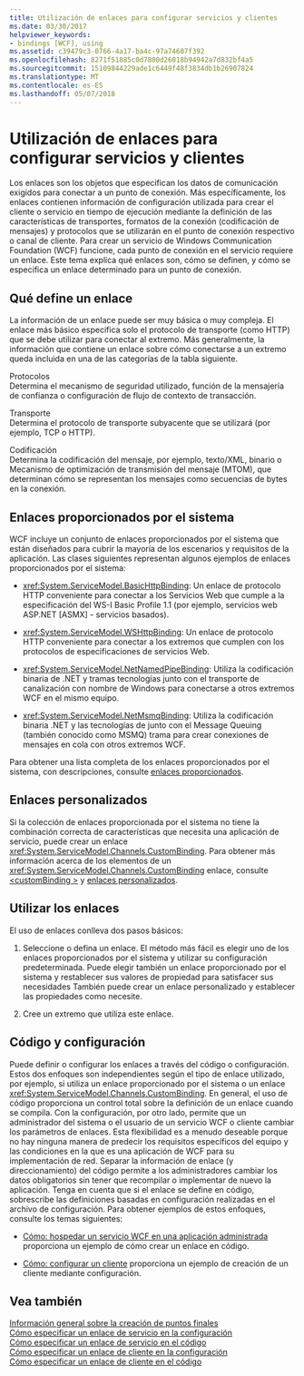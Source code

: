 ```yaml
---
title: Utilización de enlaces para configurar servicios y clientes
ms.date: 03/30/2017
helpviewer_keywords:
- bindings [WCF], using
ms.assetid: c39479c3-0766-4a17-ba4c-97a74607f392
ms.openlocfilehash: 8271f51885c0d7800d26018b94942a7d832bf4a5
ms.sourcegitcommit: 15109844229ade1c6449f48f3834db1b26907824
ms.translationtype: MT
ms.contentlocale: es-ES
ms.lasthandoff: 05/07/2018
---
```

# <a name="using-bindings-to-configure-services-and-clients"></a>Utilización de enlaces para configurar servicios y clientes
Los enlaces son los objetos que especifican los datos de comunicación exigidos para conectar a un punto de conexión. Más específicamente, los enlaces contienen información de configuración utilizada para crear el cliente o servicio en tiempo de ejecución mediante la definición de las características de transportes, formatos de la conexión (codificación de mensajes) y protocolos que se utilizarán en el punto de conexión respectivo o canal de cliente. Para crear un servicio de Windows Communication Foundation (WCF) funcione, cada punto de conexión en el servicio requiere un enlace. Este tema explica qué enlaces son, cómo se definen, y cómo se especifica un enlace determinado para un punto de conexión.  
  
## <a name="what-a-binding-defines"></a>Qué define un enlace  
 La información de un enlace puede ser muy básica o muy compleja. El enlace más básico especifica solo el protocolo de transporte (como HTTP) que se debe utilizar para conectar al extremo. Más generalmente, la información que contiene un enlace sobre cómo conectarse a un extremo queda incluida en una de las categorías de la tabla siguiente.  
  
 Protocolos  
 Determina el mecanismo de seguridad utilizado, función de la mensajería de confianza o configuración de flujo de contexto de transacción.  
  
 Transporte  
 Determina el protocolo de transporte subyacente que se utilizará (por ejemplo, TCP o HTTP).  
  
 Codificación  
 Determina la codificación del mensaje, por ejemplo, texto/XML, binario o Mecanismo de optimización de transmisión del mensaje (MTOM), que determinan cómo se representan los mensajes como secuencias de bytes en la conexión.  
  
## <a name="system-provided-bindings"></a>Enlaces proporcionados por el sistema  
 WCF incluye un conjunto de enlaces proporcionados por el sistema que están diseñados para cubrir la mayoría de los escenarios y requisitos de la aplicación. Las clases siguientes representan algunos ejemplos de enlaces proporcionados por el sistema:  
  
-   <xref:System.ServiceModel.BasicHttpBinding>: Un enlace de protocolo HTTP conveniente para conectar a los Servicios Web que cumple a la especificación del WS-I Basic Profile 1.1 (por ejemplo, servicios web ASP.NET [ASMX] - servicios basados).  
  
-   <xref:System.ServiceModel.WSHttpBinding>: Un enlace de protocolo HTTP conveniente para conectar a los extremos que cumplen con los protocolos de especificaciones de servicios Web.  
  
-   <xref:System.ServiceModel.NetNamedPipeBinding>: Utiliza la codificación binaria de .NET y tramas tecnologías junto con el transporte de canalización con nombre de Windows para conectarse a otros extremos WCF en el mismo equipo.  
  
-   <xref:System.ServiceModel.NetMsmqBinding>: Utiliza la codificación binaria .NET y las tecnologías de junto con el Message Queuing (también conocido como MSMQ) trama para crear conexiones de mensajes en cola con otros extremos WCF.  
  
 Para obtener una lista completa de los enlaces proporcionados por el sistema, con descripciones, consulte [enlaces proporcionados](../../../docs/framework/wcf/system-provided-bindings.md).  
  
## <a name="custom-bindings"></a>Enlaces personalizados  
 Si la colección de enlaces proporcionada por el sistema no tiene la combinación correcta de características que necesita una aplicación de servicio, puede crear un enlace <xref:System.ServiceModel.Channels.CustomBinding>. Para obtener más información acerca de los elementos de un <xref:System.ServiceModel.Channels.CustomBinding> enlace, consulte [ \<customBinding >](../../../docs/framework/configure-apps/file-schema/wcf/custombinding.md) y [enlaces personalizados](../../../docs/framework/wcf/extending/custom-bindings.md).  
  
## <a name="using-bindings"></a>Utilizar los enlaces  
 El uso de enlaces conlleva dos pasos básicos:  
  
1.  Seleccione o defina un enlace. El método más fácil es elegir uno de los enlaces proporcionados por el sistema y utilizar su configuración predeterminada. Puede elegir también un enlace proporcionado por el sistema y restablecer sus valores de propiedad para satisfacer sus necesidades También puede crear un enlace personalizado y establecer las propiedades como necesite.  
  
2.  Cree un extremo que utiliza este enlace.  
  
## <a name="code-and-configuration"></a>Código y configuración  
 Puede definir o configurar los enlaces a través del código o configuración. Estos dos enfoques son independientes según el tipo de enlace utilizado, por ejemplo, si utiliza un enlace proporcionado por el sistema o un enlace <xref:System.ServiceModel.Channels.CustomBinding>. En general, el uso de código proporciona un control total sobre la definición de un enlace cuando se compila. Con la configuración, por otro lado, permite que un administrador del sistema o el usuario de un servicio WCF o cliente cambiar los parámetros de enlaces. Esta flexibilidad es a menudo deseable porque no hay ninguna manera de predecir los requisitos específicos del equipo y las condiciones en la que es una aplicación de WCF para su implementación de red. Separar la información de enlace (y direccionamiento) del código permite a los administradores cambiar los datos obligatorios sin tener que recompilar o implementar de nuevo la aplicación. Tenga en cuenta que si el enlace se define en código, sobrescribe las definiciones basadas en configuración realizadas en el archivo de configuración. Para obtener ejemplos de estos enfoques, consulte los temas siguientes:  
  
-   [Cómo: hospedar un servicio WCF en una aplicación administrada](../../../docs/framework/wcf/how-to-host-a-wcf-service-in-a-managed-application.md) proporciona un ejemplo de cómo crear un enlace en código.  
  
-   [Cómo: configurar un cliente](../../../docs/framework/wcf/how-to-configure-a-basic-wcf-client.md) proporciona un ejemplo de creación de un cliente mediante configuración.  
  
## <a name="see-also"></a>Vea también  
 [Información general sobre la creación de puntos finales](../../../docs/framework/wcf/endpoint-creation-overview.md)  
 [Cómo especificar un enlace de servicio en la configuración](../../../docs/framework/wcf/how-to-specify-a-service-binding-in-configuration.md)  
 [Cómo especificar un enlace de servicio en el código](../../../docs/framework/wcf/how-to-specify-a-service-binding-in-code.md)  
 [Cómo especificar un enlace de cliente en la configuración](../../../docs/framework/wcf/how-to-specify-a-client-binding-in-configuration.md)  
 [Cómo especificar un enlace de cliente en el código](../../../docs/framework/wcf/how-to-specify-a-client-binding-in-code.md)
